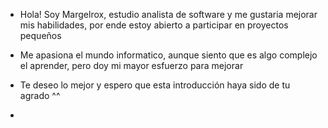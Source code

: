 - Hola! Soy Margelrox, estudio analista de software y me gustaria mejorar mis habilidades, por ende estoy abierto a participar en proyectos pequeños
- Me apasiona el mundo informatico, aunque siento que es algo complejo el aprender, pero doy mi mayor esfuerzo para mejorar
- Te deseo lo mejor y espero que esta introducción haya sido de tu agrado ^^

- 
